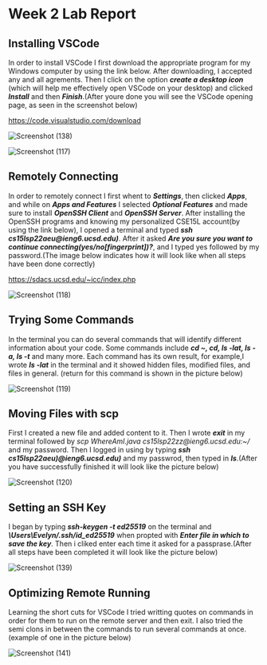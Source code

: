 <h1>Week 2 Lab Report</h1>
<h2>Installing VSCode</h2>
<p>In order to install VSCode I first download the appropriate program for my Windows computer by using the link below.
After downloading, I accepted any and all agrements. 
Then I click on the option <em><strong>create a desktop icon</strong></em> (which will help me effectively open VSCode on your desktop) and 
clicked <em><strong>Install</strong></em> and then <em><strong>Finish</strong></em>.(After youre done you will see the VSCode opening page, as seen in the screenshot below)
</p>

<https://code.visualstudio.com/download>

![Screenshot (138)](https://user-images.githubusercontent.com/103283819/162676067-02a95b0b-5af9-4350-838a-cfa54315b60a.png)

![Screenshot (117)](https://user-images.githubusercontent.com/103283819/162676216-dd614ba8-1430-4bb4-9162-4bc8585fdd9c.png)


<h2>Remotely Connecting</h2>
<p>In order to remotely connect I first whent to <em><strong>Settings</strong></em>, then clicked <em><strong>Apps</strong></em>, and while on <em><strong>Apps and Features</strong></em> I selected <em><strong>Optional Features</strong></em> 
and made sure to install <em><strong>OpenSSH Client</strong></em> and <em><strong>OpenSSH Server</strong></em>. After installing the OpenSSH programs and knowing my personalized CSE15L account(by using the link below), I opened a terminal and typed <em><strong>ssh cs15lsp22aeu@ieng6.ucsd.edu)</strong></em>. After it asked <em><strong>Are you sure you want to continue connecting(yes/no[fingerprint])?</strong></em>,
and I typed yes followed by my password.(The image below indicates how it will look like when all steps have been done correctly)
</p>

<https://sdacs.ucsd.edu/~icc/index.php>

![Screenshot (118)](https://user-images.githubusercontent.com/103283819/162676414-347dece5-60c5-47ad-aa93-6ec899efda22.png)


<h2>Trying Some Commands</h2>
<p>In the terminal you can do several commands that will identify different information about your code. Some commands include <em><strong> cd ~, cd, ls -lat, ls -a, ls -t</strong></em>
 and many more. Each command has its own result, for example,I wrote <em><strong>ls -lat</strong></em> in the terminal and it showed hidden files, modified files, and files in general. (return for this command is shown in the picture below)
</p>

![Screenshot (119)](https://user-images.githubusercontent.com/103283819/162676643-6745ce78-6f1a-4d02-9990-daba52a67555.png)

  
<h2>Moving Files with scp</h2>
<p> First I created a new file and added content to it. Then I wrote <em><strong>exit</strong></em> in my terminal followed by <em><string>scp WhereAmI.java cs15lsp22zz@ieng6.ucsd.edu:~/</strong></em> and my password.
Then I logged in using by typing <em><strong>ssh cs15lsp22aeu)@ieng6.ucsd.edu)</strong></em> and my passwrod, then typed in <em><strong>ls</strong></em>.(After you have successfully finished it will 
look like the picture below)
</p>

![Screenshot (120)](https://user-images.githubusercontent.com/103283819/162676745-fc97e5bc-2f48-480c-a76c-05b53c16ce92.png)

  
<h2>Setting an SSH Key</h2>
 <p> I began by typing <em><strong>ssh-keygen -t ed25519</strong></em> on the terminal and <em><strong>\Users\Evelyn/.ssh/id_ed25519</strong></em> when propted with <em><strong>Enter file in which to save the key</strong></em>. Then i cliked enter 
 each time it asked for a passprase.(After all steps have been completed it will look like the picture below)
 </p>
 
 ![Screenshot (139)](https://user-images.githubusercontent.com/103283819/162674941-0d4b81cf-1822-42dd-9cc0-38aeb087c5dd.png)
 
 <h2>Optimizing Remote Running</h2>
 <p> Learning the short cuts for VSCode I tried writting quotes on commands in order for them to run on the remote server and then exit. I also tried the semi clons in between the commands to run several commands at once.
  (example of one in the picture below)
  </p>
  
  ![Screenshot (141)](https://user-images.githubusercontent.com/103283819/162677973-dd891b52-dec4-4b83-aacc-a01eb061820f.png)

